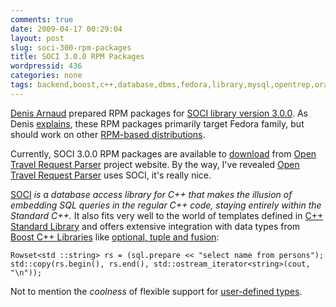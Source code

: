 ```yaml
---
comments: true
date: 2009-04-17 00:29:04
layout: post
slug: soci-300-rpm-packages
title: SOCI 3.0.0 RPM Packages
wordpressid: 436
categories: none
tags: backend,boost,c++,database,dbms,fedora,library,mysql,opentrep,oracle,package,postgresql,project,rpm,sobczak,soci,sqlite,std,template
---
```


[Denis Arnaud](http://denisarnaud.fedorapeople.org/) prepared RPM packages for [SOCI library version 3.0.0](http://soci.sourceforge.net/). As Denis [explains](http://sourceforge.net/mailarchive/message.php?msg_name=b4f0e550904161501j44d93780qf653f8ebf53870f5%40mail.gmail.com), these RPM packages primarily target Fedora family, but should work on other [RPM-based distributions](http://en.wikipedia.org/wiki/Category:RPM-based_Linux_distributions).





Currently, SOCI 3.0.0 RPM packages are available to [download](https://sourceforge.net/project/showfiles.php?group_id=252803&package_id=315908&release_id=675658) from [Open Travel Request Parser](http://sourceforge.net/projects/opentrep) project website. By the way, I've revealed [Open Travel Request Parser](http://sourceforge.net/projects/opentrep) uses SOCI, it's really nice.





[SOCI](http://soci.sourceforge.net/) _is a database access library for C++ that makes the illusion of embedding SQL queries in the regular C++ code, staying entirely within the Standard C++._ It also fits very well to the world of templates defined in [C++ Standard Library](http://en.wikipedia.org/wiki/C%2B%2B_standard_library) and offers extensive integration with data types from [Boost C++ Libraries](http://www.boost.org/) like [optional, tuple and fusion](http://www.boost.org/doc/libs):




    
    Rowset<std ::string> rs = (sql.prepare << "select name from persons");
    std::copy(rs.begin(), rs.end(), std::ostream_iterator<string>(cout, "\n"));





Not to mention the _coolness_ of flexible support for [user-defined types](http://soci.sourceforge.net/doc/exchange.html).
